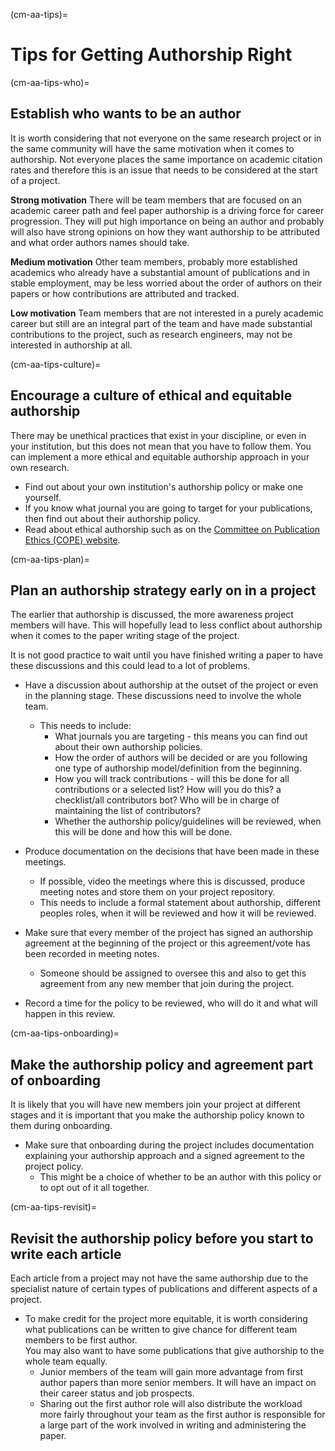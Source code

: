 (cm-aa-tips)=
# Tips for Getting Authorship Right

(cm-aa-tips-who)=
## Establish who wants to be an author

It is worth considering that not everyone on the same research project or in the same community will have the same motivation when it comes to authorship. 
Not everyone places the same importance on academic citation rates and therefore this is an issue that needs to be considered at the start of a project.

**Strong motivation** 
There will be team members that are focused on an academic career path and feel paper authorship is a driving force for career progression. 
They will put high importance on being an author and probably will also have strong opinions on how they want authorship to be attributed and what order authors names should take. 

**Medium motivation** 
Other team members, probably more established academics who already have a substantial amount of publications and in stable employment, may be less worried about the order of authors on their papers or how contributions are attributed and tracked. 

**Low motivation** 
Team members that are not interested in a purely academic career but still are an integral part of the team and have made substantial contributions to the project, such as research engineers, may not be interested in authorship at all.  

(cm-aa-tips-culture)=
## Encourage a culture of ethical and equitable authorship
There may be unethical practices that exist in your discipline, or even in your institution, but this does not mean that you have to follow them. 
You can implement a more ethical and equitable authorship approach in your own research.

* Find out about your own institution's authorship policy or make one yourself.
* If you know what journal you are going to target for your publications, then find out about their authorship policy. 
* Read about ethical authorship such as on the [Committee on Publication Ethics (COPE) website](https://publicationethics.org/).

(cm-aa-tips-plan)=
## Plan an authorship strategy early on in a project
The earlier that authorship is discussed, the more awareness project members will have. 
This will hopefully lead to less conflict about authorship when it comes to the paper writing stage of the project. 

It is not good practice to wait until you have finished writing a paper to have these discussions and this could lead to a lot of problems.

* Have a discussion about authorship at the outset of the project or even in the planning stage. These discussions need to involve the whole team.
    * This needs to include: 
        * What journals you are targeting - this means you can find out about their own authorship policies. 
        * How the order of authors will be decided or are you following one type of authorship model/definition from the beginning. 
        * How you will track contributions - will this be done for all contributions or a selected list? How will you do this? a checklist/all contributors bot? Who will be in charge of maintaining the list of contributors? 
        * Whether the authorship policy/guidelines will be reviewed, when this will be done and how this will be done.

* Produce documentation on the decisions that have been made in these meetings. 
    * If possible, video the meetings where this is discussed, produce meeting notes and store them on your project repository. 
    * This needs to include a formal statement about authorship, different peoples roles, when it will be reviewed and how it will be reviewed.

* Make sure that every member of the project has signed an authorship agreement at the beginning of the project or this agreement/vote has been recorded in meeting notes.
    * Someone should be assigned to oversee this and also to get this agreement from any new member that join during the project.

* Record a time for the policy to be reviewed, who will do it and what will happen in this review. 

(cm-aa-tips-onboarding)=
## Make the authorship policy and agreement part of onboarding
It is likely that you will have new members join your project at different stages and it is important that you make the authorship policy known to them during onboarding.

* Make sure that onboarding during the project includes documentation explaining your authorship approach and a signed agreement to the project policy. 
    * This might be a choice of whether to be an author with this policy or to opt out of it all together.

(cm-aa-tips-revisit)=
## Revisit the authorship policy before you start to write each article
Each article from a project may not have the same authorship due to the specialist nature of certain types of publications and different aspects of a project. 

* To make credit for the project more equitable, it is worth considering what publications can be written to give chance for different team members to be first author.  
You may also want to have some publications that give authorship to the whole team equally. 
    * Junior members of the team will gain more advantage from first author papers than more senior members. It will have an impact on their career status and job prospects.
    * Sharing out the first author role will also distribute the workload more fairly throughout your team as the first author is responsible for a large part of the work involved in writing and administering the paper. 
